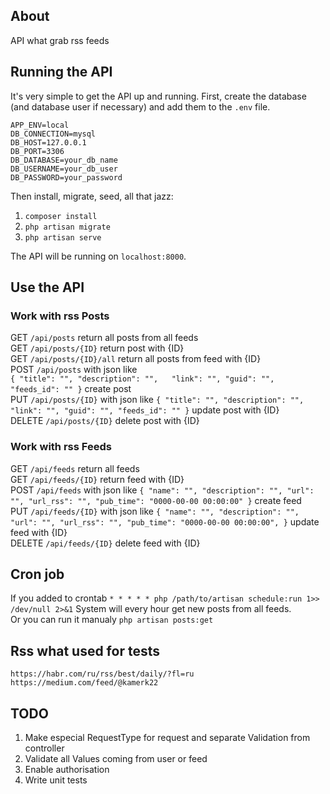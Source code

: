 
## About

API what grab rss feeds


## Running the API

It's very simple to get the API up and running. First, create the database (and database
user if necessary) and add them to the `.env` file.

```
APP_ENV=local
DB_CONNECTION=mysql
DB_HOST=127.0.0.1
DB_PORT=3306
DB_DATABASE=your_db_name
DB_USERNAME=your_db_user
DB_PASSWORD=your_password
```

Then install, migrate, seed, all that jazz:

1. `composer install`
2. `php artisan migrate`
3. `php artisan serve`

The API will be running on `localhost:8000`.

## Use the API

### Work with rss Posts
GET `/api/posts` return all posts from all feeds  
GET `/api/posts/{ID}` return post with {ID}  
GET `/api/posts/{ID}/all` return all posts from feed with {ID}  
POST `/api/posts` with json like  
`{
    "title": "",
    "description": "",  
    "link": "",
    "guid": "",
    "feeds_id": ""
}` create post  
PUT `/api/posts/{ID}` with json like 
`{
    "title": "",
    "description": "",
    "link": "",
    "guid": "",
    "feeds_id": ""
}` update post with {ID}  
DELETE `/api/posts/{ID}` delete post with {ID}  

### Work with rss Feeds
GET `/api/feeds` return all feeds  
GET `/api/feeds/{ID}` return feed with {ID}  
POST `/api/feeds` with json like 
`{
    "name": "",
    "description": "",
    "url": "",
    "url_rss": "",
    "pub_time": "0000-00-00 00:00:00"
}` create feed  
PUT `/api/feeds/{ID}` with json like 
`{
    "name": "",
    "description": "",
    "url": "",
    "url_rss": "",
    "pub_time": "0000-00-00 00:00:00",
}` update feed with {ID}  
DELETE `/api/feeds/{ID}` delete feed with {ID}  

## Cron job

If you added to crontab `* * * * * php /path/to/artisan schedule:run 1>> /dev/null 2>&1` System will every hour get new posts from all feeds.  
Or you can run it manualy `php artisan posts:get`

## Rss what used for tests
`https://habr.com/ru/rss/best/daily/?fl=ru`
`https://medium.com/feed/@kamerk22`


## TODO
1. Make especial RequestType for request and separate Validation from controller
2. Validate all Values coming from user or feed
3. Enable authorisation
4. Write unit tests